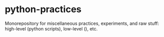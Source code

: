 # python-practices
Monorepository for miscellaneous practices, experiments, and raw stuff: high-level (python scripts), low-level (), etc.
